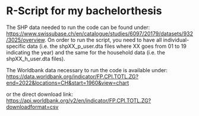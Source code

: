 # R-Script for my bachelorthesis

The SHP data needed to run the code can be found under: https://www.swissubase.ch/en/catalogue/studies/6097/20179/datasets/932/3025/overview.
On order to run the script, you need to have all individual-specific data (i.e. the shpXX_p_user.dta files where XX goes from 01 to 19 indicating the year) and the same for the household data (i.e. the shpXX_h_user.dta files).

The Worldbank data necessary to run the code is available under: https://data.worldbank.org/indicator/FP.CPI.TOTL.ZG?end=2022&locations=CH&start=1960&view=chart

or the direct download link: https://api.worldbank.org/v2/en/indicator/FP.CPI.TOTL.ZG?downloadformat=csv
